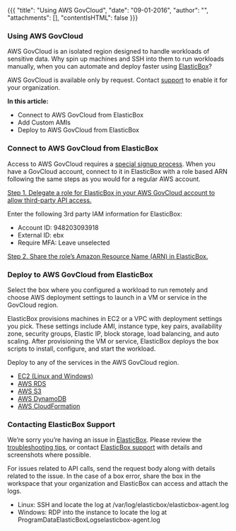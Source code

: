 {{{
"title": "Using AWS GovCloud",
"date": "09-01-2016",
"author": "",
"attachments": [],
"contentIsHTML": false
}}}

### Using AWS GovCloud

AWS GovCloud is an isolated region designed to handle workloads of sensitive data. Why spin up machines and SSH into them to run workloads manually, when you can automate and deploy faster using [ElasticBox](//www.ctl.io/guides/)?

AWS GovCloud is available only by request. Contact [support](mailto:support@elasticbox.com) to enable it for your organization.

**In this article:**
* Connect to AWS GovCloud from ElasticBox
* Add Custom AMIs
* Deploy to AWS GovCloud from ElasticBox

### Connect to AWS GovCloud from ElasticBox

Access to AWS GovCloud requires a [special signup process](http://docs.aws.amazon.com/govcloud-us/latest/UserGuide/getting-set-up.html). When you have a GovCloud account, connect to it in ElasticBox with a role based ARN following the same steps as you would for a regular AWS account.

[Step 1. Delegate a role for ElasticBox in your AWS GovCloud account to allow third-party API access.](./using-your-aws-account.md)

Enter the following 3rd party IAM information for ElasticBox:
* Account ID: 948203093918
* External ID: ebx
* Require MFA: Leave unselected

[Step 2. Share the role’s Amazon Resource Name (ARN) in ElasticBox.](./using-your-aws-account.md)

### Deploy to AWS GovCloud from ElasticBox

Select the box where you configured a workload to run remotely and choose AWS deployment settings to launch in a VM or service in the GovCloud region.

ElasticBox provisions machines in EC2 or a VPC with deployment settings you pick. These settings include AMI, instance type, key pairs, availability zone, security groups, Elastic IP, block storage, load balancing, and auto scaling. After provisioning the VM or service, ElasticBox deploys the box scripts to install, configure, and start the workload.

Deploy to any of the services in the AWS GovCloud region.

* [EC2 (Linux and Windows)](./using-your-aws-account.md)
* [AWS RDS](./using-your-aws-account.md)
* [AWS S3](./using-your-aws-account.md)
* [AWS DynamoDB](./using-your-aws-account.md)
* [AWS CloudFormation](./cloudformation-box.md)

### Contacting ElasticBox Support

We’re sorry you’re having an issue in [ElasticBox](//www.ctl.io/elasticbox/). Please review the [troubleshooting tips](./troubleshooting-tips.md), or contact [ElasticBox support](mailto:support@elasticbox.com) with details and screenshots where possible.

For issues related to API calls, send the request body along with details related to the issue. In the case of a box error, share the box in the workspace that your organization and ElasticBox can access and attach the logs.
* Linux: SSH and locate the log at /var/log/elasticbox/elasticbox-agent.log
* Windows: RDP into the instance to locate the log at ProgramDataElasticBoxLogselasticbox-agent.log
